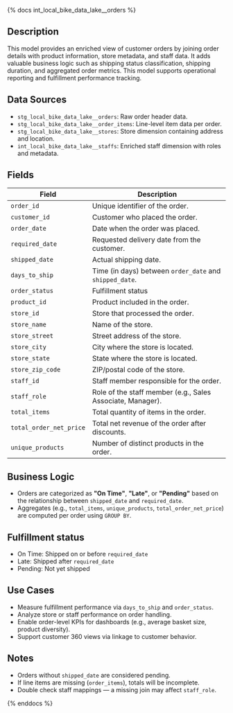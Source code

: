 {% docs int_local_bike_data_lake__orders %}

## Description

This model provides an enriched view of customer orders by joining order details with product information, store metadata, and staff data. It adds valuable business logic such as shipping status classification, shipping duration, and aggregated order metrics. This model supports operational reporting and fulfillment performance tracking.

## Data Sources

- `stg_local_bike_data_lake__orders`: Raw order header data.
- `stg_local_bike_data_lake__order_items`: Line-level item data per order.
- `stg_local_bike_data_lake__stores`: Store dimension containing address and location.
- `int_local_bike_data_lake__staffs`: Enriched staff dimension with roles and metadata.

## Fields

| Field | Description |
|-------|-------------|
| `order_id` | Unique identifier of the order. |
| `customer_id` | Customer who placed the order. |
| `order_date` | Date when the order was placed. |
| `required_date` | Requested delivery date from the customer. |
| `shipped_date` | Actual shipping date. |
| `days_to_ship` | Time (in days) between `order_date` and `shipped_date`. |
| `order_status` | Fulfillment status |
| `product_id` | Product included in the order. |
| `store_id` | Store that processed the order. |
| `store_name` | Name of the store. |
| `store_street` | Street address of the store. |
| `store_city` | City where the store is located. |
| `store_state` | State where the store is located. |
| `store_zip_code` | ZIP/postal code of the store. |
| `staff_id` | Staff member responsible for the order. |
| `staff_role` | Role of the staff member (e.g., Sales Associate, Manager). |
| `total_items` | Total quantity of items in the order. |
| `total_order_net_price` | Total net revenue of the order after discounts. |
| `unique_products` | Number of distinct products in the order. |

## Business Logic

- Orders are categorized as **"On Time"**, **"Late"**, or **"Pending"** based on the relationship between `shipped_date` and `required_date`.
- Aggregates (e.g., `total_items`, `unique_products`, `total_order_net_price`) are computed per order using `GROUP BY`.

## Fulfillment status

- On Time: Shipped on or before `required_date`
- Late: Shipped after `required_date`
- Pending: Not yet shipped

## Use Cases

- Measure fulfillment performance via `days_to_ship` and `order_status`.
- Analyze store or staff performance on order handling.
- Enable order-level KPIs for dashboards (e.g., average basket size, product diversity).
- Support customer 360 views via linkage to customer behavior.

## Notes

- Orders without `shipped_date` are considered pending.
- If line items are missing (`order_items`), totals will be incomplete.
- Double check staff mappings — a missing join may affect `staff_role`.

{% enddocs %}
